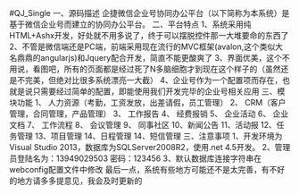 #QJ_Single
一、源码描述
        企捷微信企业号协同办公平台（以下简称为本系统）是基于微信企业号而建立的协同办公平台。
二、平台特点
      1、系统采用纯HTML+Ashx开发，好处就不用多说了，终于可以摆脱控件那一大堆要命的东西了
      2、不管是微信端还是PC端，前端采用现在流行的MVC框架(avalon,这个类似大名鼎鼎的angularjs)和Jquery配合开发，简直不能更酸爽了
      3、界面优美，这个不用说，看图吧，所有的页面都是经过死了N多脑细胞才到现在这个样子的（虽然还是不完美，但绝对比很多系统漂亮一大截）
      4、企业号作为一个配置项而存在，也就是说只需要经过简单的配置，即能使用我们开发完毕的企业号相关应用
三、模块功能
       1、  人力资源（考勤，工资发放，出差请假，员工管理）
       2、  CRM（客户管理，合同管理，产品管理）
       3、  工作报告
       4、  经费报销
       5、  企业活动
       6、  企业文档
       7、  工作流程
       8、  会议管理
       9、  同事社区
       10、新闻公告
       11、活动报
       12、任务管理
       13、项目管理
       14、日程管理
       14、短信管理
三、注意事项
      1、开发环境为Visual Studio 2013，数据库为SQLServer2008R2，使用.net 4.5开发。
      2、管理员登陆名为：13949029503   密码：123456
      3、默认数据库连接字符串在webconfig配置文件中修改
      最后一点，系统有些地方可能还不是太完善，有不好的地方请多多提意见，我会及时更新的
